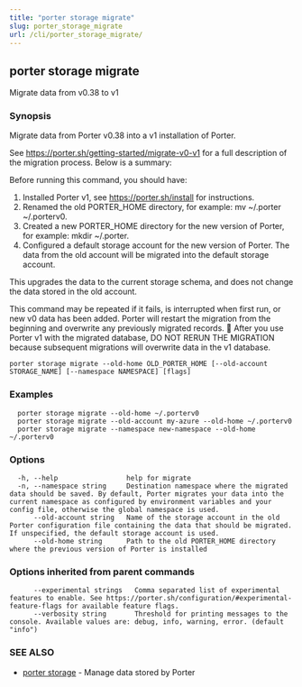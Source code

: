 ```yaml
---
title: "porter storage migrate"
slug: porter_storage_migrate
url: /cli/porter_storage_migrate/
---
```

## porter storage migrate

Migrate data from v0.38 to v1

### Synopsis

Migrate data from Porter v0.38 into a v1 installation of Porter.

See https://porter.sh/getting-started/migrate-v0-v1 for a full description of the migration process. Below is a summary:

Before running this command, you should have:

1. Installed Porter v1, see https://porter.sh/install for instructions.
2. Renamed the old PORTER_HOME directory, for example: mv ~/.porter ~/.porterv0.
3. Created a new PORTER_HOME directory for the new version of Porter, for example: mkdir ~/.porter.
4. Configured a default storage account for the new version of Porter. The data from the old account will be migrated into the default storage account.

This upgrades the data to the current storage schema, and does not change the data stored in the old account.

This command may be repeated if it fails, is interrupted when first run, or new v0 data has been added.
Porter will restart the migration from the beginning and overwrite any previously migrated records.
🚨 After you use Porter v1 with the migrated database, DO NOT RERUN THE MIGRATION because subsequent migrations will overwrite data in the v1 database.

```
porter storage migrate --old-home OLD_PORTER_HOME [--old-account STORAGE_NAME] [--namespace NAMESPACE] [flags]
```

### Examples

```
  porter storage migrate --old-home ~/.porterv0
  porter storage migrate --old-account my-azure --old-home ~/.porterv0
  porter storage migrate --namespace new-namespace --old-home ~/.porterv0

```

### Options

```
  -h, --help                 help for migrate
  -n, --namespace string     Destination namespace where the migrated data should be saved. By default, Porter migrates your data into the current namespace as configured by environment variables and your config file, otherwise the global namespace is used.
      --old-account string   Name of the storage account in the old Porter configuration file containing the data that should be migrated. If unspecified, the default storage account is used.
      --old-home string      Path to the old PORTER_HOME directory where the previous version of Porter is installed
```

### Options inherited from parent commands

```
      --experimental strings   Comma separated list of experimental features to enable. See https://porter.sh/configuration/#experimental-feature-flags for available feature flags.
      --verbosity string       Threshold for printing messages to the console. Available values are: debug, info, warning, error. (default "info")
```

### SEE ALSO

* [porter storage](/cli/porter_storage/)	 - Manage data stored by Porter

